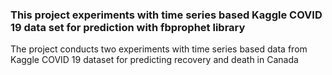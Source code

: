 ### This project experiments with time series based Kaggle COVID 19 data set for prediction with fbprophet library

The project conducts two experiments with time series based data from Kaggle COVID 19 dataset for predicting recovery and death in Canada



